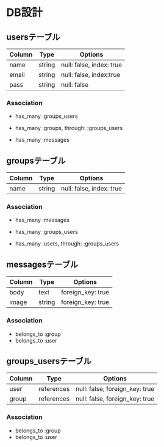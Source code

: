# DB設計

## usersテーブル

|Column|Type|Options|
|------|----|-------|
|name|string|null: false, index: true|
|email|string|null: false, index:true|
|pass|string|null: false|

### Association

- has_many :groups_users
- has_many :groups, through: :groups_users

- has_many :messages

## groupsテーブル

|Column|Type|Options|
|------|----|-------|
|name|string|null: false, index: true|

### Association
- has_many :messages

- has_many :groups_users
- has_many :users, through: :groups_users

## messagesテーブル

|Column|Type|Options|
|------|----|-------|
|body|text|foreign_key: true|
|image|string|foreign_key: true|

### Association
- belongs_to :group
- belongs_to :user

## groups_usersテーブル

|Column|Type|Options|
|------|----|-------|
|user|references|null: false, foreign_key: true|
|group|references|null: false, foreign_key: true|

### Association
- belongs_to :group
- belongs_to :user